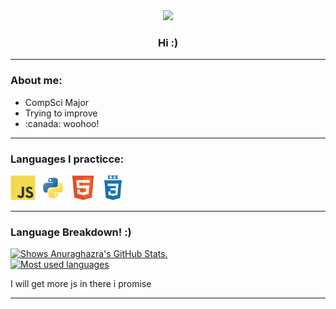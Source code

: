 <div id="header" align="center">
  <img src="https://media.giphy.com/media/KpACNEh8jXK2Q/giphy.gif" width="400"/></img>
  <h3>Hi :)</h3>
</div>

<hr>
<h3>About me:</h3>
<ul>
  <li>CompSci Major</li>
  <li>Trying to improve</li>
  <li>:canada: woohoo!</li>
</ul>

<hr>

<h3> Languages I practicce:</h3>
<div>
  <img src="https://github.com/devicons/devicon/blob/master/icons/javascript/javascript-original.svg" title="JavaScript" alt="JavaScript" width="40" height="40"/>&nbsp;
  <img src="https://github.com/devicons/devicon/blob/master/icons/python/python-original.svg"  title="Python" alt="Python" width="40" height="40"/>&nbsp;
  <img src="https://github.com/devicons/devicon/blob/master/icons/html5/html5-original.svg" title="HTML5" alt="HTML" width="40" height="40"/>&nbsp;
  <img src="https://github.com/devicons/devicon/blob/master/icons/css3/css3-plain-wordmark.svg"  title="CSS3" alt="CSS" width="40" height="40"/>&nbsp;
</div>

<hr>

<h3>Language Breakdown! :)</h3>
<a href="https://github.com/anuraghazra/github-readme-stats">
<picture>
  <source media="(prefers-color-scheme: dark)" srcset="https://github-readme-stats.vercel.app/api?username=CAHeaf&theme=dark">
  <img alt="Shows Anuraghazra's GitHub Stats." src="https://github-readme-stats.vercel.app/api?username=CAHeaf&theme=default">
</picture>
</a><br>
<a href="https://github.com/anuraghazra/github-readme-stats">
<picture>
  <source media="(prefers-color-scheme: dark)" srcset="https://github-readme-stats.vercel.app/api/top-langs/?username=CAHeaf&layout=compact&theme=dark">
  <img alt="Most used languages" src="https://github-readme-stats.vercel.app/api/top-langs/?username=CAHeaf&layout=compact&theme=dark">
</picture>
</a>
<p>I will get more js in there i promise</p>
<hr>

